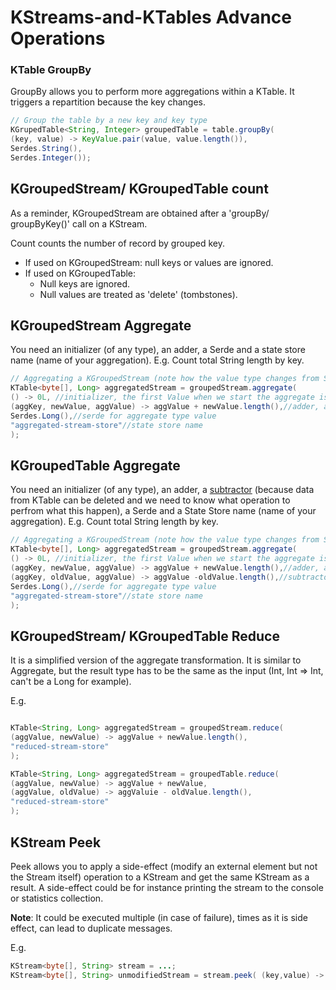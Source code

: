 # KStreams-and-KTables Advance Operations

### KTable GroupBy

GroupBy allows you to perform more aggregations within a KTable. It triggers a repartition because the key changes.

```java
// Group the table by a new key and key type
KGrupedTable<String, Integer> groupedTable = table.groupBy(
(key, value) -> KeyValue.pair(value, value.length()),
Serdes.String(),
Serdes.Integer());
```

## KGroupedStream/ KGroupedTable count

As a reminder, KGroupedStream are obtained after a 'groupBy/ groupByKey()' call on a KStream.

Count counts the number of record by grouped key.

- If used on KGroupedStream: null keys or values are ignored.
- If used on KGroupedTable:
  - Null keys are ignored.
  - Null values are treated as 'delete' (tombstones).

## KGroupedStream Aggregate

You need an initializer (of any type), an adder, a Serde and a state store name (name of your aggregation). E.g. Count total String length by key.

```java
// Aggregating a KGroupedStream (note how the value type changes from String to Long)
KTable<byte[], Long> aggregatedStream = groupedStream.aggregate(
() -> 0L, //initializer, the first Value when we start the aggregate is 0
(aggKey, newValue, aggValue) -> aggValue + newValue.length(),//adder, aggValue is the current value and we sum the new value length coming from the stream
Serdes.Long(),//serde for aggregate type value
"aggregated-stream-store"//state store name
);
```

## KGroupedTable Aggregate

You need an initializer (of any type), an adder, a <u>subtractor</u> (because data from KTable can be deleted and we need to know what operation to perfrom what this happen), a Serde and a State Store name (name of your aggregation). E.g. Count total String length by key.

```java
// Aggregating a KGroupedStream (note how the value type changes from String to Long)
KTable<byte[], Long> aggregatedStream = groupedStream.aggregate(
() -> 0L, //initializer, the first Value when we start the aggregate is 0
(aggKey, newValue, aggValue) -> aggValue + newValue.length(),//adder, aggValue is the current value and we sum the new value length coming from the stream,
(aggKey, oldValue, aggValue) -> aggValue -oldValue.length(),//subtractor, aggValue is the current value and we subtract the new old value length, because it has been removed. 
Serdes.Long(),//serde for aggregate type value
"aggregated-stream-store"//state store name
);
```

## KGroupedStream/ KGroupedTable Reduce

It is a simplified version of the aggregate transformation. It is similar to Aggregate, but the result type has to be the same as the input (Int, Int => Int, can't be a Long for example).

E.g.

```java

KTable<String, Long> aggregatedStream = groupedStream.reduce(
(aggValue, newValue) -> aggValue + newValue.length(),
"reduced-stream-store"
);
```

```java
KTable<String, Long> aggregatedStream = groupedTable.reduce(
(aggValue, newValue) -> aggValue + newValue,
(aggValue, oldValue) -> aggValuie - oldValue.length(),
"reduced-stream-store"
);
```

## KStream Peek

Peek allows you to apply a side-effect (modify an external element but not the Stream itself) operation to a KStream and get the same KStream as a result. A side-effect could be for instance printing the stream to the console or statistics collection. 

**Note**: It could be executed multiple (in case of failure), times as it is side effect, can lead to duplicate messages. 

E.g.

```java
KStream<byte[], String> stream = ...;
KStream<byte[], String> unmodifiedStream = stream.peek( (key,value) -> System.out.println('key='+ key + ", value=" + value));
```

## 
